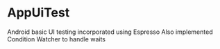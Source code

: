 # AppUiTest
Android basic UI testing incorporated using Espresso
Also implemented Condition Watcher to handle waits

